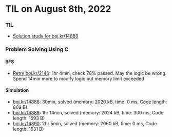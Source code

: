 # **TIL on August 8th, 2022**
### TIL
- [Solution study for boj.kr/14889](../../../Problem%20Solving/Solution%20study/sol-study-14889-08-08-2022.md)

### Problem Solving Using C
#### BFS
- [Retry boj.kr/2146](../../../Problem%20Solving/boj/Breadth%20first%20search/2146-re-08-08-2022.cpp): 1hr 4min, check 78% passed. May the logic be wrong. Spend 14min more to modify logic but memory limit exceeded

#### Simulation
- [boj.kr/14888](../../../Problem%20Solving/boj/Simulation/14888-08-08-2022.cpp): 30min, solved (memory: 2020 kB, time: 0 ms, Code length: 869 B)
- [boj.kr/14889](../../../Problem%20Solving/boj/Simulation/14889-08-08-2022.cpp): 1hr 14min, solved (memory: 2024 kB, time: 300 ms, Code length: 1593 B)
- [boj.kr/14890](../../../Problem%20Solving/boj/Simulation/14890-08-08-2022.cpp): 2hr 5min, solved (memory: 2060 kB, time: 0 ms, Code length: 1531 B)